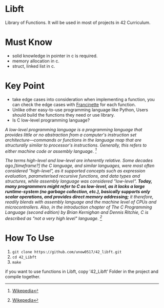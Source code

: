 # Libft
Library of Functions. It will be used in most of projects in 42 Curriculum.

# Must Know
* solid knowledge in pointer in c is required.
* memory allocation in c.
* struct, linked list in c.

# Key Point
* take edge cases into consideration when implementing a function, you can check the edge cases  with [Francinette](https://github.com/xicodomingues/francinette) for each function.
* Unlike other easy-to-use programming language like Python, Users should build the functions they need or use library.
* Is C low-level programming language?

*A low-level programming language is a programming language that provides little or no abstraction from a computer's instruction set architecture—commands or functions in the language map that are structurally similar to processor's instructions. Generally, this refers to either machine code or assembly language. [^1]*
<br/>

*The terms high-level and low-level are inherently relative. Some decades ago,[timeframe?] the C language, and similar languages, were most often considered "high-level", as it supported concepts such as expression evaluation, parameterised recursive functions, and data types and structures, while assembly language was considered "low-level". **Today, many programmers might refer to C as low-level, as it lacks a large runtime-system (no garbage collection, etc.), basically supports only scalar operations, and provides direct memory addressing;** it therefore, readily blends with assembly language and the machine level of CPUs and microcontrollers. Also, in the introduction chapter of The C Programming Language (second edition) by Brian Kernighan and Dennis Ritchie, C is described as "not a very high level" language. [^2]*

# How To Use
1. `git clone https://github.com/unow0517/42_libft.git`
2. `cd 42_Libft`
3. `make`

if you want to use functions in Libft, copy '42_Libft' Folder in the project and compile together.

[^1]:[Wikepedia](https://en.wikipedia.org/wiki/Low-level_programming_language)
[^2]:[Wikepedia](https://en.wikipedia.org/wiki/High-level_programming_language#cite_note-10)
